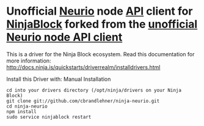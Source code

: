 # Unofficial [Neurio](http://neur.io) node [API](https://api.neur.io/docs/) client for [NinjaBlock](https://developers.ninja/legacy/index.html) forked from the [unofficial Neurio node API client](https://github.com/maaaikoool/neurio)

This is a driver for the Ninja Block ecosystem. Read this documentation for more information:<br />
http://docs.ninja.is/quickstarts/driverrealm/installdrivers.html

Install this Driver with:
Manual Installation

    cd into your drivers directory (/opt/ninja/drivers on your Ninja Block)
    git clone git://github.com/cbrandlehner/ninja-neurio.git
    cd ninja-neurio
    npm install
    sudo service ninjablock restart
